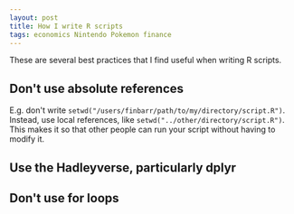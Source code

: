 ```yaml
---
layout: post
title: How I write R scripts
tags: economics Nintendo Pokemon finance
---
```


These are several best practices that I find useful when writing R scripts.

## Don't use absolute references

E.g. don't write `setwd("/users/finbarr/path/to/my/directory/script.R")`.
Instead, use local references, like `setwd("../other/directory/script.R")`. This
makes it so that other people can run your script without having to modify it.

## Use the Hadleyverse, particularly dplyr

## Don't use for loops
